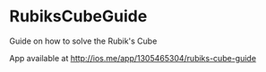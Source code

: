 # RubiksCubeGuide
Guide on how to solve the Rubik's Cube

App available at http://ios.me/app/1305465304/rubiks-cube-guide
